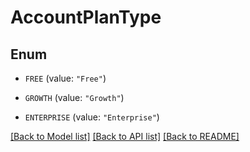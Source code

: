 # AccountPlanType

## Enum


* `FREE` (value: `"Free"`)

* `GROWTH` (value: `"Growth"`)

* `ENTERPRISE` (value: `"Enterprise"`)


[[Back to Model list]](../README.md#documentation-for-models) [[Back to API list]](../README.md#documentation-for-api-endpoints) [[Back to README]](../README.md)


